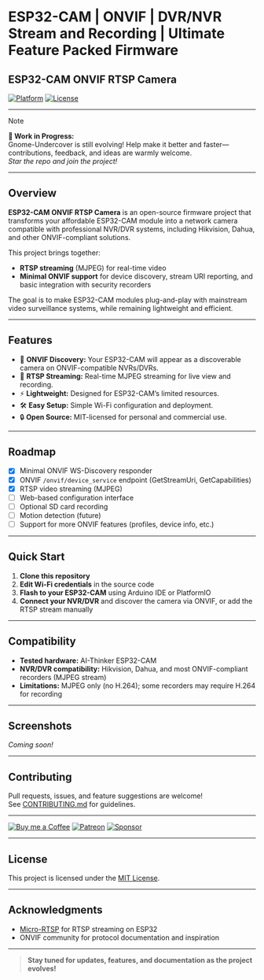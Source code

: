 # ESP32-CAM | ONVIF | DVR/NVR Stream and Recording | Ultimate Feature Packed Firmware 
## ESP32-CAM ONVIF RTSP Camera 

[![Platform](https://img.shields.io/badge/platform-ESP32-blue.svg)](https://www.espressif.com/en/products/socs/esp32)
[![License](https://img.shields.io/badge/license-MIT-green.svg)](LICENSE)

---

> [!NOTE]
> **🚧 Work in Progress:**  
> Gnome-Undercover is still evolving! Help make it better and faster—contributions, feedback, and ideas are warmly welcome.  
> *Star the repo and join the project!*

---

## Overview

**ESP32-CAM ONVIF RTSP Camera** is an open-source firmware project that transforms your affordable ESP32-CAM module into a network camera compatible with professional NVR/DVR systems, including Hikvision, Dahua, and other ONVIF-compliant solutions.

This project brings together:
- **RTSP streaming** (MJPEG) for real-time video
- **Minimal ONVIF support** for device discovery, stream URI reporting, and basic integration with security recorders

The goal is to make ESP32-CAM modules plug-and-play with mainstream video surveillance systems, while remaining lightweight and efficient.

---

## Features

- 📡 **ONVIF Discovery:** Your ESP32-CAM will appear as a discoverable camera on ONVIF-compatible NVRs/DVRs.
- 🎥 **RTSP Streaming:** Real-time MJPEG streaming for live view and recording.
- ⚡ **Lightweight:** Designed for ESP32-CAM’s limited resources.
- 🛠️ **Easy Setup:** Simple Wi-Fi configuration and deployment.
- 🔒 **Open Source:** MIT-licensed for personal and commercial use.

---

## Roadmap

- [x] Minimal ONVIF WS-Discovery responder
- [x] ONVIF `/onvif/device_service` endpoint (GetStreamUri, GetCapabilities)
- [x] RTSP video streaming (MJPEG)
- [ ] Web-based configuration interface
- [ ] Optional SD card recording
- [ ] Motion detection (future)
- [ ] Support for more ONVIF features (profiles, device info, etc.)

---

## Quick Start

1. **Clone this repository**
2. **Edit Wi-Fi credentials** in the source code
3. **Flash to your ESP32-CAM** using Arduino IDE or PlatformIO
4. **Connect your NVR/DVR** and discover the camera via ONVIF, or add the RTSP stream manually

---

## Compatibility

- **Tested hardware:** AI-Thinker ESP32-CAM
- **NVR/DVR compatibility:** Hikvision, Dahua, and most ONVIF-compliant recorders (MJPEG stream)
- **Limitations:** MJPEG only (no H.264); some recorders may require H.264 for recording

---

## Screenshots

*Coming soon!*

---

## Contributing

Pull requests, issues, and feature suggestions are welcome!  
See [CONTRIBUTING.md](CONTRIBUTING.md) for guidelines.

---

  [![Buy me a Coffee](https://img.shields.io/badge/Buy_Me_A_Coffee-FFDD00?style=for-the-badge&logo=buy-me-a-coffee&logoColor=black)](https://buymeacoffee.com/CyberTrinity)
  [![Patreon](https://img.shields.io/badge/Patreon-F96854?style=for-the-badge&logo=patreon&logoColor=white)](https://patreon.com/CyberTrinity)
  [![Sponsor](https://img.shields.io/badge/sponsor-30363D?style=for-the-badge&logo=GitHub-Sponsors&logoColor=#white)](https://github.com/sponsors/John-Varghese-EH)

---

## License

This project is licensed under the [MIT License](LICENSE).

---

## Acknowledgments

- [Micro-RTSP](https://github.com/geeksville/Micro-RTSP) for RTSP streaming on ESP32
- ONVIF community for protocol documentation and inspiration

---

> **Stay tuned for updates, features, and documentation as the project evolves!**

